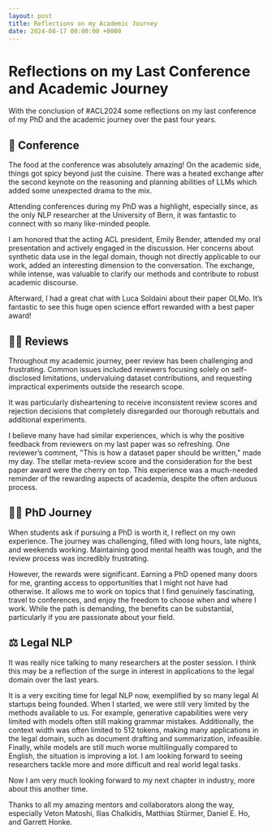```yaml
---
layout: post 
title: Reflections on my Academic Journey 
date: 2024-08-17 00:00:00 +0000
---
```


# Reflections on my Last Conference and Academic Journey

With the conclusion of #ACL2024 some reflections on my last conference of my PhD and the academic journey over the past
four years.

## 🤝 Conference

The food at the conference was absolutely amazing! On the academic side, things got spicy beyond just the cuisine. There
was a heated exchange after the second keynote on the reasoning and planning abilities of LLMs which added some
unexpected drama to the mix.

Attending conferences during my PhD was a highlight, especially since, as the only NLP researcher at the University of
Bern, it was fantastic to connect with so many like-minded people.

I am honored that the acting ACL president, Emily Bender, attended my oral presentation and actively engaged in the
discussion. Her concerns about synthetic data use in the legal domain, though not directly applicable to our work, added
an interesting dimension to the conversation. The exchange, while intense, was valuable to clarify our methods and
contribute to robust academic discourse.

Afterward, I had a great chat with Luca Soldaini about their paper OLMo. It’s fantastic to see this huge open science
effort rewarded with a best paper award!

## 🧑‍⚖️ Reviews

Throughout my academic journey, peer review has been challenging and frustrating. Common issues included reviewers
focusing solely on self-disclosed limitations, undervaluing dataset contributions, and requesting impractical
experiments outside the research scope.

It was particularly disheartening to receive inconsistent review scores and rejection decisions that completely
disregarded our thorough rebuttals and additional experiments.

I believe many have had similar experiences, which is why the positive feedback from reviewers on my last paper was so
refreshing. One reviewer’s comment, "This is how a dataset paper should be written," made my day. The stellar
meta-review score and the consideration for the best paper award were the cherry on top. This experience was a
much-needed reminder of the rewarding aspects of academia, despite the often arduous process.

## 🧑‍🔬 PhD Journey

When students ask if pursuing a PhD is worth it, I reflect on my own experience. The journey was challenging, filled
with long hours, late nights, and weekends working. Maintaining good mental health was tough, and the review process was
incredibly frustrating.

However, the rewards were significant. Earning a PhD opened many doors for me, granting access to opportunities that I
might not have had otherwise. It allows me to work on topics that I find genuinely fascinating, travel to conferences,
and enjoy the freedom to choose when and where I work. While the path is demanding, the benefits can be substantial,
particularly if you are passionate about your field.

## ⚖️ Legal NLP

It was really nice talking to many researchers at the poster session. I think this may be a reflection of the surge in
interest in applications to the legal domain over the last years.

It is a very exciting time for legal NLP now, exemplified by so many legal AI startups being founded. When I started, we
were still very limited by the methods available to us. For example, generative capabilities were very limited with
models often still making grammar mistakes. Additionally, the context width was often limited to 512 tokens, making many
applications in the legal domain, such as document drafting and summarization, infeasible. Finally, while models are
still much worse multilingually compared to English, the situation is improving a lot. I am looking forward to seeing
researchers tackle more and more difficult and real world legal tasks.

Now I am very much looking forward to my next chapter in industry, more about this another time.

Thanks to all my amazing mentors and collaborators along the way, especially Veton Matoshi, Ilias Chalkidis, Matthias
Stürmer, Daniel E. Ho, and Garrett Honke.